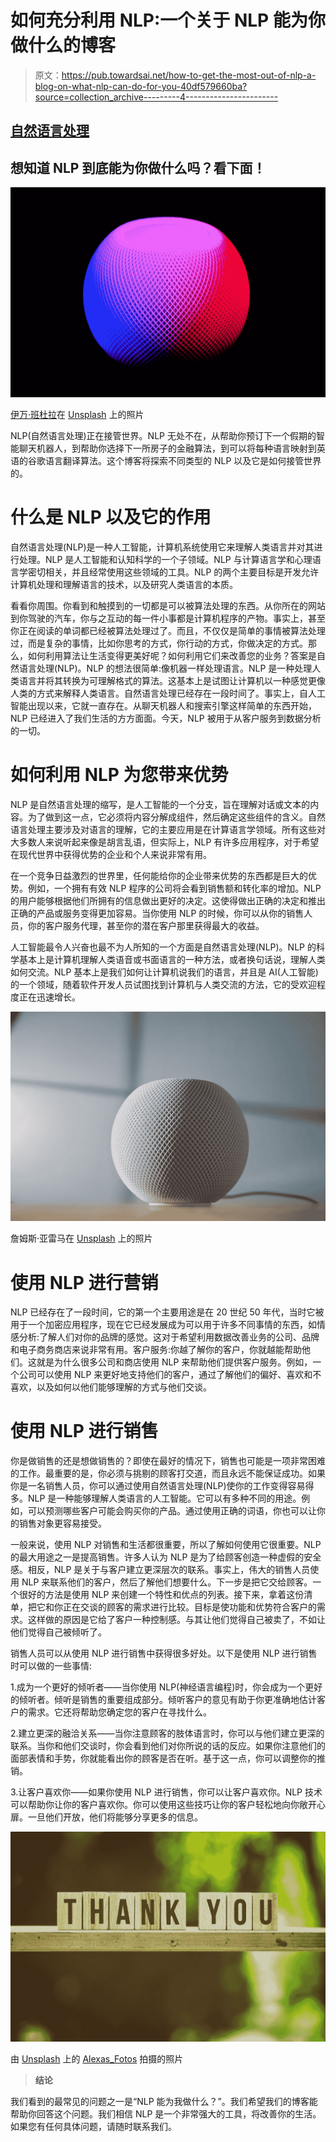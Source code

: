 # 如何充分利用 NLP:一个关于 NLP 能为你做什么的博客

> 原文：<https://pub.towardsai.net/how-to-get-the-most-out-of-nlp-a-blog-on-what-nlp-can-do-for-you-40df579660ba?source=collection_archive---------4----------------------->

## [自然语言处理](https://towardsai.net/p/category/nlp)

## 想知道 NLP 到底能为你做什么吗？看下面！

![](img/4673462d9961db2e63a2ed34ff29a0a3.png)

[伊万·班杜拉](https://unsplash.com/@unstable_affliction?utm_source=medium&utm_medium=referral)在 [Unsplash](https://unsplash.com?utm_source=medium&utm_medium=referral) 上的照片

NLP(自然语言处理)正在接管世界。NLP 无处不在，从帮助你预订下一个假期的智能聊天机器人，到帮助你选择下一所房子的金融算法，到可以将每种语言映射到英语的谷歌语言翻译算法。这个博客将探索不同类型的 NLP 以及它是如何接管世界的。

# 什么是 NLP 以及它的作用

自然语言处理(NLP)是一种人工智能，计算机系统使用它来理解人类语言并对其进行处理。NLP 是人工智能和认知科学的一个子领域。NLP 与计算语言学和心理语言学密切相关，并且经常使用这些领域的工具。NLP 的两个主要目标是开发允许计算机处理和理解语言的技术，以及研究人类语言的本质。

看看你周围。你看到和触摸到的一切都是可以被算法处理的东西。从你所在的网站到你驾驶的汽车，你与之互动的每一件小事都是计算机程序的产物。事实上，甚至你正在阅读的单词都已经被算法处理过了。而且，不仅仅是简单的事情被算法处理过，而是复杂的事情，比如你思考的方式，你行动的方式，你做决定的方式。那么，如何利用算法让生活变得更美好呢？如何利用它们来改善您的业务？答案是自然语言处理(NLP)。NLP 的想法很简单:像机器一样处理语言。NLP 是一种处理人类语言并将其转换为可理解格式的算法。这基本上是试图让计算机以一种感觉更像人类的方式来解释人类语言。自然语言处理已经存在一段时间了。事实上，自人工智能出现以来，它就一直存在。从聊天机器人和搜索引擎这样简单的东西开始，NLP 已经进入了我们生活的方方面面。今天，NLP 被用于从客户服务到数据分析的一切。

# 如何利用 NLP 为您带来优势

NLP 是自然语言处理的缩写，是人工智能的一个分支，旨在理解对话或文本的内容。为了做到这一点，它必须将内容分解成组件，然后确定这些组件的含义。自然语言处理主要涉及对语言的理解，它的主要应用是在计算语言学领域。所有这些对大多数人来说听起来像是胡言乱语，但实际上，NLP 有许多应用程序，对于希望在现代世界中获得优势的企业和个人来说非常有用。

在一个竞争日益激烈的世界里，任何能给你的企业带来优势的东西都是巨大的优势。例如，一个拥有有效 NLP 程序的公司将会看到销售额和转化率的增加。NLP 的用户能够根据他们所拥有的信息做出更好的决定。这使得做出正确的决定和推出正确的产品或服务变得更加容易。当你使用 NLP 的时候，你可以从你的销售人员，你的客户服务代理，甚至你的潜在客户那里获得最大的收益。

人工智能最令人兴奋也最不为人所知的一个方面是自然语言处理(NLP)。NLP 的科学基本上是计算机理解人类语音或书面语言的一种方法，或者换句话说，理解人类如何交流。NLP 基本上是我们如何让计算机说我们的语言，并且是 AI(人工智能)的一个领域，随着软件开发人员试图找到计算机与人类交流的方法，它的受欢迎程度正在迅速增长。

![](img/a1a22b5c3a7056b17bbcfe5657551ab3.png)

詹姆斯·亚雷马在 [Unsplash](https://unsplash.com?utm_source=medium&utm_medium=referral) 上的照片

# 使用 NLP 进行营销

NLP 已经存在了一段时间，它的第一个主要用途是在 20 世纪 50 年代，当时它被用于一个加密应用程序，现在它已经发展成为可以用于许多不同事情的东西，如情感分析:了解人们对你的品牌的感觉。这对于希望利用数据改善业务的公司、品牌和电子商务商店来说非常有用。客户服务:你越了解你的客户，你就越能帮助他们。这就是为什么很多公司和商店使用 NLP 来帮助他们提供客户服务。例如，一个公司可以使用 NLP 来更好地支持他们的客户，通过了解他们的偏好、喜欢和不喜欢，以及如何以他们能够理解的方式与他们交谈。

# 使用 NLP 进行销售

你是做销售的还是想做销售的？即使在最好的情况下，销售也可能是一项非常困难的工作。最重要的是，你必须与挑剔的顾客打交道，而且永远不能保证成功。如果你是一名销售人员，你可以通过使用自然语言处理(NLP)使你的工作变得容易得多。NLP 是一种能够理解人类语言的人工智能。它可以有多种不同的用途。例如，可以预测哪些客户可能会购买你的产品。通过使用正确的词语，你也可以让你的销售对象更容易接受。

一般来说，使用 NLP 对销售和生活都很重要，所以了解如何使用它很重要。NLP 的最大用途之一是提高销售。许多人认为 NLP 是为了给顾客创造一种虚假的安全感。相反，NLP 是关于与客户建立更深层次的联系。事实上，伟大的销售人员使用 NLP 来联系他们的客户，然后了解他们想要什么。下一步是把它交给顾客。一个很好的方法是使用 NLP 来创建一个特性和优点的列表。接下来，拿着这份清单，把它和你正在交谈的顾客的需求进行比较。目标是使功能和优势符合客户的需求。这样做的原因是它给了客户一种控制感。与其让他们觉得自己被卖了，不如让他们觉得自己被倾听了。

销售人员可以从使用 NLP 进行销售中获得很多好处。以下是使用 NLP 进行销售时可以做的一些事情:

1.成为一个更好的倾听者——当你使用 NLP(神经语言编程)时，你会成为一个更好的倾听者。倾听是销售的重要组成部分。倾听客户的意见有助于你更准确地估计客户的需求。它还将帮助您确定您的客户在寻找什么。

2.建立更深的融洽关系——当你注意顾客的肢体语言时，你可以与他们建立更深的联系。当你和他们交谈时，你会看到他们对你所说的话的反应。如果你注意他们的面部表情和手势，你就能看出你的顾客是否在听。基于这一点，你可以调整你的推销。

3.让客户喜欢你——如果你使用 NLP 进行销售，你可以让客户喜欢你。NLP 技术可以帮助你让你的客户喜欢你。你可以使用这些技巧让你的客户轻松地向你敞开心扉。一旦他们开放，他们将能够分享更多的信息。

![](img/d9272a101988fd8fb3755d9b71c8064c.png)

由 [Unsplash](https://unsplash.com?utm_source=medium&utm_medium=referral) 上的 [Alexas_Fotos](https://unsplash.com/@alexas_fotos?utm_source=medium&utm_medium=referral) 拍摄的照片

> **结论**

我们看到的最常见的问题之一是“NLP 能为我做什么？”。我们希望我们的博客能帮助你回答这个问题。我们相信 NLP 是一个非常强大的工具，将改善你的生活。如果您有任何具体问题，请随时联系我们。